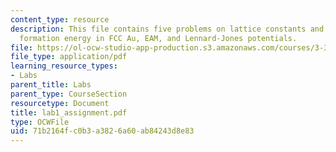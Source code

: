 ```yaml
---
content_type: resource
description: This file contains five problems on lattice constants and energies, vacancy
  formation energy in FCC Au, EAM, and Lennard-Jones potentials.
file: https://ol-ocw-studio-app-production.s3.amazonaws.com/courses/3-320-atomistic-computer-modeling-of-materials-sma-5107-spring-2005/71b2164fc0b3a3826a60ab84243d8e83_lab1_assignment.pdf
file_type: application/pdf
learning_resource_types:
- Labs
parent_title: Labs
parent_type: CourseSection
resourcetype: Document
title: lab1_assignment.pdf
type: OCWFile
uid: 71b2164f-c0b3-a382-6a60-ab84243d8e83
---
```

